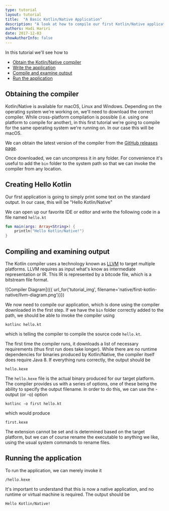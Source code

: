 ```yaml
---
type: tutorial
layout: tutorial
title:  "A Basic Kotlin/Native Application"
description: "A look at how to compile our first Kotlin/Native application"
authors: Hadi Hariri 
date: 2017-12-03
showAuthorInfo: false
---
```



In this tutorial we'll see how to

* [Obtain the Kotlin/Native compiler](#Obtaining-the-compiler)
* [Write the application](#Creating-Hello-Kotlin)
* [Compile and examine output](#Compiling-and-examining-output)
* [Run the application](#Running-the-application)


## Obtaining the compiler

Kotlin/Native is available for macOS, Linux and Windows. Depending on the operating system we're working on, we'll need to download
the correct compiler. While cross-platform compilation is possible (i.e. using one platform to compile for another), in this first tutorial
we're going to compile for the same operating system we're running on. In our case this will be macOS. 

We can obtain the latest version of the compiler from the [GitHub releases page](https://github.com/JetBrains/kotlin-native/releases).

Once downloaded, we can uncompress it in any folder. For convenience it's useful to add the `bin` folder to the system path so that we can invoke the 
compiler from any location. 

## Creating Hello Kotlin

Our first application is going to simply print some text on the standard output. In our case, this will be "Hello Kotlin/Native"
 
We can open up our favorite IDE or editor and write the following code in a file named `hello.kt` 

```kotlin
fun main(args: Array<String>) {
    println("Hello Kotlin/Native!")
}
```

## Compiling and examining output 

The Kotlin compiler uses a technology known as [LLVM](https://en.wikipedia.org/wiki/LLVM) to target multiple platforms. LLVM requires as input what's know as intermediate representation or IR. This IR is
represented by a bitcode file, which is a bitstream file format. 

![Compiler Diagram]({{ url_for('tutorial_img', filename='native/first-kotlin-native/llvm-diagram.png')}})


We now need to compile our application, which is done using the compiler downloaded in the first step. If we have the `bin` folder
correctly added to the path, we should be able to invoke the compiler using

`kotlinc hello.kt`

which is telling the compiler to compile the source code `hello.kt`.

The first time the compiler runs, it downloads a list of necessary requirements (thus first run does take longer). 
While there are no runtime dependencies for binaries produced by Kotlin/Native, the compiler itself does require Java 8. If everything runs correctly, the output 
should be

`hello.kexe` 

The `hello.kexe` file is the actual binary produced for our target platform. The compiler provides us with a series of options, one of these
being the ability to specify the output filename. In order to do this, we can use the -output (or -o) option

`kotlinc -o first hello.kt`

which would produce

`first.kexe`

The extension cannot be set and is determined based on the target platform, but we can of course rename the executable to anything we like, using 
the usual system commands to rename files.

## Running the application

To run the application, we can merely invoke it

`/hello.kexe`

It's important to understand that this is now a native application, and no runtime or virtual machine is required. The output should be

```
Hello Kotlin/Native!
```

